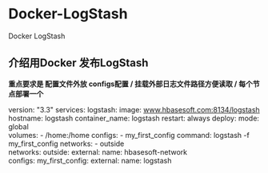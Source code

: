 # Docker-LogStash
Docker LogStash

## 介绍用Docker 发布LogStash

**重点要求是 配置文件外放 configs配置 / 挂载外部日志文件路径方便读取 / 每个节点部署一个**


  version: "3.3"
  services:
    logstash:
      image: www.hbasesoft.com:8134/logstash
      hostname: logstash
      container_name: logstash
      restart: always
      deploy:
        mode: global    
      volumes:
        - /home:/home 
      configs:
         -  my_first_config
      command: logstash -f my_first_config
      networks:
         - outside          
  networks:
    outside:
      external:
        name: hbasesoft-network    
  configs:
    my_first_config:
      external:
        name: logstash   
        

